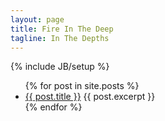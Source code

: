 ```yaml
---
layout: page
title: Fire In The Deep
tagline: In The Depths
---
```

{% include JB/setup %}
<ul>
  {% for post in site.posts %}
    <li>
      <a href="{{ post.url }}">{{ post.title }}</a>
      {{ post.excerpt }}
    </li>
  {% endfor %}
</ul>